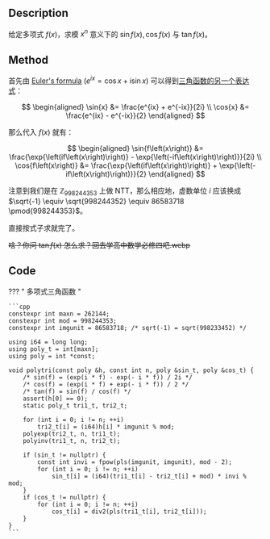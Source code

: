 ## Description

给定多项式 $f\left(x\right)$，求模 $x^{n}$ 意义下的 $\sin{f\left(x\right)}, \cos{f\left(x\right)}$ 与 $\tan{f\left(x\right)}$。

## Method

首先由 [Euler's formula](https://en.wikipedia.org/wiki/Euler's_formula) $\left(e^{ix} = \cos{x} + i\sin{x}\right)$ 可以得到[三角函数的另一个表达式](https://en.wikipedia.org/wiki/Trigonometric_functions#Relationship_to_exponential_function_and_complex_numbers)：

$$
\begin{aligned}
	\sin{x} &= \frac{e^{ix} + e^{-ix}}{2i} \\
	\cos{x} &= \frac{e^{ix} - e^{-ix}}{2}
\end{aligned}
$$

那么代入 $f\left(x\right)$ 就有：

$$
\begin{aligned}
	\sin{f\left(x\right)} &= \frac{\exp{\left(if\left(x\right)\right)} - \exp{\left(-if\left(x\right)\right)}}{2i} \\
	\cos{f\left(x\right)} &= \frac{\exp{\left(if\left(x\right)\right)} + \exp{\left(-if\left(x\right)\right)}}{2}
\end{aligned}
$$

注意到我们是在 $\mathbb{Z}_{998244353}$ 上做 NTT，那么相应地，虚数单位 $i$ 应该换成 $\sqrt{-1} \equiv \sqrt{998244352} \equiv 86583718 \pmod{998244353}$。

直接按式子求就完了。

~~啥？你问 $\tan{f\left(x\right)}$ 怎么求？回去学高中数学必修四吧.webp~~

## Code

??? " 多项式三角函数 "

	```cpp
	constexpr int maxn = 262144;
	constexpr int mod = 998244353;
	constexpr int imgunit = 86583718; /* sqrt(-1) = sqrt(998233452) */

	using i64 = long long;
	using poly_t = int[maxn];
	using poly = int *const;

	void polytri(const poly &h, const int n, poly &sin_t, poly &cos_t) {
		/* sin(f) = (exp(i * f) - exp(- i * f)) / 2i */
		/* cos(f) = (exp(i * f) + exp(- i * f)) / 2 */
		/* tan(f) = sin(f) / cos(f) */
		assert(h[0] == 0);
		static poly_t tri1_t, tri2_t;

		for (int i = 0; i != n; ++i)
			tri2_t[i] = (i64)h[i] * imgunit % mod;
		polyexp(tri2_t, n, tri1_t);
		polyinv(tri1_t, n, tri2_t);

		if (sin_t != nullptr) {
			const int invi = fpow(pls(imgunit, imgunit), mod - 2);
			for (int i = 0; i != n; ++i)
				sin_t[i] = (i64)(tri1_t[i] - tri2_t[i] + mod) * invi % mod;
		}
		if (cos_t != nullptr) {
			for (int i = 0; i != n; ++i)
				cos_t[i] = div2(pls(tri1_t[i], tri2_t[i]));
		}
	}
	```
